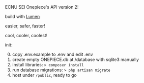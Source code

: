 ECNU SEI Onepiece's API version 2!

build with [Lumen](https://lumen.laravel.com)

easier, safer, faster!

cool, cooler, coolest!

init:

0. copy .env.example to .env and edit .env
0. create empty ONEPIECE.db at /database with sqlite3 manually
0. install libraries: `> composer install`
0. run database migrations: `> php artisan migrate`
0. host under `/public`, ready to go
